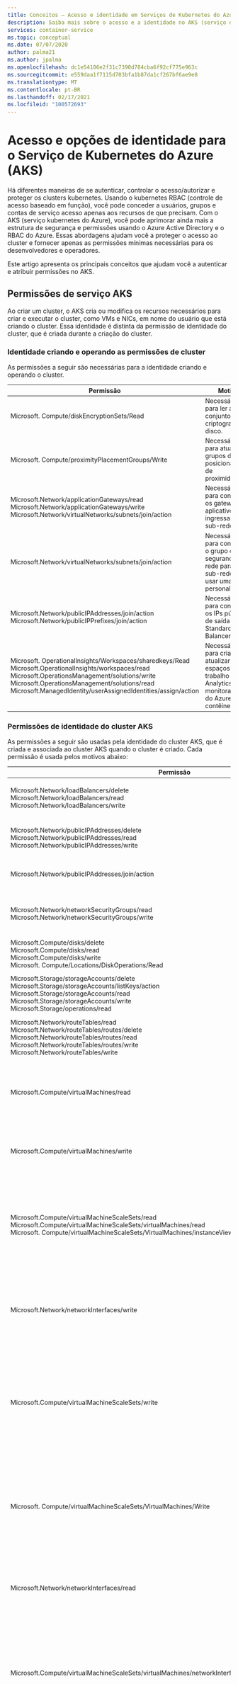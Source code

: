 ```yaml
---
title: Conceitos – Acesso e identidade em Serviços de Kubernetes do Azure (AKS)
description: Saiba mais sobre o acesso e a identidade no AKS (serviço de kubernetes do Azure), incluindo integração de Azure Active Directory, controle de acesso baseado em função (kubernetes RBAC) e funções e associações.
services: container-service
ms.topic: conceptual
ms.date: 07/07/2020
author: palma21
ms.author: jpalma
ms.openlocfilehash: dc1e54106e2f31c7390d784cba6f92cf775e963c
ms.sourcegitcommit: e559daa1f7115d703bfa1b87da1cf267bf6ae9e8
ms.translationtype: MT
ms.contentlocale: pt-BR
ms.lasthandoff: 02/17/2021
ms.locfileid: "100572693"
---
```

# <a name="access-and-identity-options-for-azure-kubernetes-service-aks"></a>Acesso e opções de identidade para o Serviço de Kubernetes do Azure (AKS)

Há diferentes maneiras de se autenticar, controlar o acesso/autorizar e proteger os clusters kubernetes. Usando o kubernetes RBAC (controle de acesso baseado em função), você pode conceder a usuários, grupos e contas de serviço acesso apenas aos recursos de que precisam. Com o AKS (serviço kubernetes do Azure), você pode aprimorar ainda mais a estrutura de segurança e permissões usando o Azure Active Directory e o RBAC do Azure. Essas abordagens ajudam você a proteger o acesso ao cluster e fornecer apenas as permissões mínimas necessárias para os desenvolvedores e operadores.

Este artigo apresenta os principais conceitos que ajudam você a autenticar e atribuir permissões no AKS.

## <a name="aks-service-permissions"></a>Permissões de serviço AKS

Ao criar um cluster, o AKS cria ou modifica os recursos necessários para criar e executar o cluster, como VMs e NICs, em nome do usuário que está criando o cluster. Essa identidade é distinta da permissão de identidade do cluster, que é criada durante a criação do cluster.

### <a name="identity-creating-and-operating-the-cluster-permissions"></a>Identidade criando e operando as permissões de cluster

As permissões a seguir são necessárias para a identidade criando e operando o cluster.

| Permissão | Motivo |
|---|---|
| Microsoft. Compute/diskEncryptionSets/Read | Necessário para ler a ID do conjunto de criptografia de disco. |
| Microsoft. Compute/proximityPlacementGroups/Write | Necessário para atualizar grupos de posicionamento de proximidade. |
| Microsoft.Network/applicationGateways/read <br/> Microsoft.Network/applicationGateways/write <br/> Microsoft.Network/virtualNetworks/subnets/join/action | Necessário para configurar os gateways de aplicativo e ingressar na sub-rede. |
| Microsoft.Network/virtualNetworks/subnets/join/action | Necessário para configurar o grupo de segurança de rede para a sub-rede ao usar uma VNET personalizada.|
| Microsoft.Network/publicIPAddresses/join/action <br/> Microsoft.Network/publicIPPrefixes/join/action | Necessário para configurar os IPs públicos de saída no Standard Load Balancer. |
| Microsoft. OperationalInsights/Workspaces/sharedkeys/Read <br/> Microsoft.OperationalInsights/workspaces/read <br/> Microsoft.OperationsManagement/solutions/write <br/> Microsoft.OperationsManagement/solutions/read <br/> Microsoft.ManagedIdentity/userAssignedIdentities/assign/action | Necessário para criar e atualizar espaços de trabalho Log Analytics e monitoramento do Azure para contêineres. |

### <a name="aks-cluster-identity-permissions"></a>Permissões de identidade do cluster AKS

As permissões a seguir são usadas pela identidade do cluster AKS, que é criada e associada ao cluster AKS quando o cluster é criado. Cada permissão é usada pelos motivos abaixo:

| Permissão | Motivo |
|---|---|
| Microsoft.Network/loadBalancers/delete <br/> Microsoft.Network/loadBalancers/read <br/> Microsoft.Network/loadBalancers/write | Necessário para configurar o balanceador de carga para um serviço Balancer. |
| Microsoft.Network/publicIPAddresses/delete <br/> Microsoft.Network/publicIPAddresses/read <br/> Microsoft.Network/publicIPAddresses/write | Necessário para localizar e configurar IPS públicos para um serviço Balancer. |
| Microsoft.Network/publicIPAddresses/join/action | Necessário para configurar IPS públicos para um serviço Balancer. |
| Microsoft.Network/networkSecurityGroups/read <br/> Microsoft.Network/networkSecurityGroups/write | Necessário para criar ou excluir regras de segurança para um serviço Balancer. |
| Microsoft.Compute/disks/delete <br/> Microsoft.Compute/disks/read <br/> Microsoft.Compute/disks/write <br/> Microsoft. Compute/Locations/DiskOperations/Read | Necessário para configurar o AzureDisks. |
| Microsoft.Storage/storageAccounts/delete <br/> Microsoft.Storage/storageAccounts/listKeys/action <br/> Microsoft.Storage/storageAccounts/read <br/> Microsoft.Storage/storageAccounts/write <br/> Microsoft.Storage/operations/read | Necessário para configurar contas de armazenamento para o Azurefile ou o AzureDisk. |
| Microsoft.Network/routeTables/read <br/> Microsoft.Network/routeTables/routes/delete <br/> Microsoft.Network/routeTables/routes/read <br/> Microsoft.Network/routeTables/routes/write <br/> Microsoft.Network/routeTables/write | Necessário para configurar as tabelas de rota e rotas para nós. |
| Microsoft.Compute/virtualMachines/read | Necessário para encontrar informações para máquinas virtuais em um VMAS, como zonas, domínio de falha, tamanho e discos de dados. |
| Microsoft.Compute/virtualMachines/write | Necessário para anexar AzureDisks a uma máquina virtual em um VMAS. |
| Microsoft.Compute/virtualMachineScaleSets/read <br/> Microsoft.Compute/virtualMachineScaleSets/virtualMachines/read <br/> Microsoft. Compute/virtualMachineScaleSets/VirtualMachines/instanceView/Read | Necessário para encontrar informações para máquinas virtuais em um conjunto de dimensionamento de máquinas virtuais, como zonas, domínio de falha, tamanho e discos de dados. |
| Microsoft.Network/networkInterfaces/write | Necessário para adicionar uma máquina virtual em um VMAS a um pool de endereços de back-end do balanceador de carga. |
| Microsoft.Compute/virtualMachineScaleSets/write | Necessário para adicionar um conjunto de dimensionamento de máquinas virtuais a um pool de endereços de back-end do balanceador de carga e nós de expansão em um conjunto de dimensionamento de máquinas virtuais. |
| Microsoft. Compute/virtualMachineScaleSets/VirtualMachines/Write | Necessário para anexar AzureDisks e adicionar uma máquina virtual de um conjunto de dimensionamento de máquinas virtuais ao balanceador de carga. |
| Microsoft.Network/networkInterfaces/read | Necessário para pesquisar IPs internos e pools de endereços de back-end de balanceador de carga para máquinas virtuais em um VMAS. |
| Microsoft.Compute/virtualMachineScaleSets/virtualMachines/networkInterfaces/read | Necessário para pesquisar IPs internos e pools de endereços de back-end de balanceador de carga para uma máquina virtual em um conjunto de dimensionamento de máquinas virtuais. |
| Microsoft. Compute/virtualMachineScaleSets/virtualMachines/networkInterfaces/ipconfigurations/publicipaddresses/Read | Necessário para encontrar IPs públicos para uma máquina virtual em um conjunto de dimensionamento de máquinas virtuais. |
| Microsoft.Network/virtualNetworks/read <br/> Microsoft.Network/virtualNetworks/subnets/read | Necessário para verificar se existe uma sub-rede para o balanceador de carga interno em outro grupo de recursos. |
| Microsoft.Compute/snapshots/delete <br/> Microsoft.Compute/snapshots/read <br/> Microsoft.Compute/snapshots/write | Necessário para configurar instantâneos para AzureDisk. |
| Microsoft.Compute/locations/vmSizes/read <br/> Microsoft.Compute/locations/operations/read | Necessário para encontrar tamanhos de máquina virtual para localizar limites de volume de AzureDisk. |

### <a name="additional-cluster-identity-permissions"></a>Permissões adicionais de identidade do cluster

As permissões adicionais a seguir são necessárias para a identidade do cluster ao criar um cluster com atributos específicos. Essas permissões não são atribuídas automaticamente, portanto, você deve adicionar essas permissões à identidade do cluster após sua criação.

| Permissão | Motivo |
|---|---|
| Microsoft.Network/networkSecurityGroups/write <br/> Microsoft.Network/networkSecurityGroups/read | Necessário se estiver usando um grupo de segurança de rede em outro grupo de recursos. Necessário para configurar regras de segurança para um serviço Balancer. |
| Microsoft.Network/virtualNetworks/subnets/read <br/> Microsoft.Network/virtualNetworks/subnets/join/action | Necessário se estiver usando uma sub-rede em outro grupo de recursos, como uma VNET personalizada. |
| Microsoft.Network/routeTables/routes/read <br/> Microsoft.Network/routeTables/routes/write | Necessário se estiver usando uma sub-rede associada a uma tabela de rotas em outro grupo de recursos, como uma VNET personalizada com uma tabela de rotas personalizada. Necessário para verificar se uma sub-rede já existe para a sub-rede no outro grupo de recursos. |
| Microsoft.Network/virtualNetworks/subnets/read | Necessário se estiver usando um balanceador de carga interno em outro grupo de recursos. Necessário para verificar se uma sub-rede já existe para o balanceador de carga interno no grupo de recursos. |

## <a name="kubernetes-role-based-access-control-kubernetes-rbac"></a>Controle de acesso baseado em função do kubernetes (kubernetes RBAC)

Para fornecer filtragem granular das ações que os usuários podem fazer, o kubernetes usa o controle de acesso baseado em função do kubernetes (kubernetes RBAC). Esse mecanismo de controle permite que você atribua usuários ou grupos de usuários, permissão para fazer coisas como criar ou modificar os recursos ou visualizar logs de cargas de trabalho de aplicativo. Essas permissões podem ser um único namespace no escopo ou concedidas em todo o cluster AKS. Com o Kubernetes RBAC, você cria *funções* para definir permissões e, em seguida, atribuir essas funções a usuários com *associações de função*.

Para obter mais informações, consulte [usando a autorização do RBAC kubernetes][kubernetes-rbac].

### <a name="roles-and-clusterroles"></a>Funções e ClusterRoles

Antes de você atribuir permissões a usuários com RBAC de Kubernetes, você primeiro define essas permissões como uma *Função*. As funções de Kubernetes *concedem* permissões. Não há nenhum conceito de permissão *Deny* .

Funções são usadas para conceder permissões em um namespace. Se você precisar conceder permissões em todo o cluster ou a recursos de cluster fora de um namespace específico, você pode usar *ClusterRoles*.

Um ClusterRole funciona da mesma forma para conceder permissões para recursos, mas pode ser aplicado a recursos em todo o cluster, não um namespace específico.

### <a name="rolebindings-and-clusterrolebindings"></a>RoleBindings e ClusterRoleBindings

Depois que as funções são definidas para conceder permissões a recursos, você atribui essas permissões de RBAC Kubernetes com um *RoleBinding*. Se o cluster AKS se [integrar com o Azure Active Directory (Azure AD)](#azure-active-directory-integration), as associações serão como esses usuários do Azure ad recebem permissões para executar ações no cluster, consulte como [controlar o acesso a recursos de cluster usando o controle de acesso baseado em função kubernetes e identidades de Azure Active Directory](azure-ad-rbac.md).

Associações de função são usadas para atribuir funções para um namespace específico. Essa abordagem permite separar logicamente um único cluster AKS, com os usuários que só odem acessar os recursos do aplicativo em seu namespace atribuído. Se você precisar conceder permissões em todo o cluster ou a recursos de cluster fora de um namespace específico, você pode usar *ClusterRoles*.

Um ClusterRole funciona da mesma forma para conceder permissões para recursos, mas pode ser aplicado a recursos em todo o cluster, não um namespace específico. Essa abordagem permite que você conceda ou aos engenheiros de suporte acesso a todos os recursos no cluster AKS.


> [!NOTE]
> Todas as ações de cluster tomadas pela Microsoft/AKS são feitas com consentimento do usuário em uma função interna kubernetes `aks-service` e Associação de função interna `aks-service-rolebinding` . Essa função permite que o AKS solucione problemas e diagnostique problemas de cluster, mas não pode modificar permissões nem criar funções ou associações de função nem outras ações de alto privilégio. O acesso à função só é habilitado em Tíquetes de suporte ativos com acesso JIT (just-in-time). Leia mais sobre [as políticas de suporte do AKS](support-policies.md).


### <a name="kubernetes-service-accounts"></a>Contas de serviço do Kubernetes

Um dos tipos de usuário primário no Kubernetes é uma *conta de serviço*. Uma conta de serviço existe e é gerenciada pela API do Kubernetes. As credenciais para contas de serviço são armazenadas como segredos do Kubernetes, que permite que sejam utilizados pelo pods autorizados para se comunicar com o servidor de API. A maioria das solicitações de API fornecem um token de autenticação para uma conta de serviço ou uma conta de usuário normal.

As contas de usuário normais permitem acesso mais tradicional a administradores ou desenvolvedores humanos, não apenas a serviços e processos. O kubernetes em si não fornece uma solução de gerenciamento de identidades onde contas de usuário e senhas regulares são armazenadas. Em vez disso, as soluções de identidade externa podem ser integradas em Kubernetes. Para clusters AKS, essa solução integrada de identidade é o Microsoft Azure Active Directory.

Para obter mais informações sobre as opções de identidade no Kubernetes, consulte [Autenticação de Kubernetes][kubernetes-authentication].

## <a name="azure-active-directory-integration"></a>Integração do Microsoft Azure Active Directory

A segurança dos clusters AKS pode ser aprimorada com a integração do Microsoft Azure Active Directory (AD). Embasado em décadas de gerenciamento de identidades corporativas, o Azure Active Directory é um diretório multilocatário baseado em nuvem e o serviço de gerenciamento de identidade que combina os principais serviços de diretório, gerenciamento de acesso do aplicativo e proteção de identidade. Com o Microsoft Azure Active Directory, você pode integrar identidades locais em clusters AKS para fornecer uma única fonte para segurança e gerenciamento de conta.

![Integração do Microsoft Azure Active Directory com os clusters AKS](media/concepts-identity/aad-integration.png)

Com os clusters AKS integrados ao Microsoft Azure Active Directory, você pode conceder a usuários ou grupos o acesso a recursos dentro do Kubernetes dentro de um namespace ou através do cluster. Para obter um `kubectl` contexto de configuração, um usuário pode executar [az aks get-credentials][az-aks-get-credentials] comando. Quando um usuário interage com o cluster AKS com `kubectl` , ele é solicitado a entrar com suas credenciais do Azure AD. Essa abordagem fornece uma única fonte para o gerenciamento de contas de usuário e as credenciais de senha. O usuário só pode acessar os recursos, conforme definido pelo administrador do cluster.

A autenticação do Azure AD é fornecida aos clusters do AKS com OpenID Connect. O OpenID Connect é uma camada de identidade compilada sobre o protocolo OAuth 2.0. Para obter mais informações sobre o OpenID Connect, consulte a [documentação do Open ID Connect][openid-connect]. De dentro do cluster kubernetes, a [autenticação de token de webhook][webhook-token-docs] é usada para verificar tokens de autenticação. A autenticação de token do Webhook é configurada e gerenciada como parte do cluster AKS.

### <a name="webhook-and-api-server"></a>Webhook e servidor de API

![Fluxo de autenticação de servidor de API e webhook](media/concepts-identity/auth-flow.png)

Conforme mostrado no gráfico acima, o servidor de API chama o servidor de webhook AKS e executa as seguintes etapas:

1. O aplicativo cliente do Azure AD é usado pelo kubectl para conectar usuários com o [fluxo de concessão de autorização de dispositivo OAuth 2,0](../active-directory/develop/v2-oauth2-device-code.md).
2. O Azure AD fornece um access_token, id_token e um refresh_token.
3. O usuário faz uma solicitação para kubectl com um access_token de kubeconfig.
4. Kubectl envia o access_token ao servidor de API.
5. O servidor de API está configurado com o servidor de webhook de autenticação para executar a validação.
6. O servidor de webhook de autenticação confirma que a assinatura do token Web JSON é válida verificando a chave de assinatura pública do Azure AD.
7. O aplicativo de servidor usa credenciais fornecidas pelo usuário para consultar associações de grupo do usuário conectado do MS API do Graph.
8. Uma resposta é enviada ao servidor de API com informações de usuário, como a declaração de UPN (nome principal do usuário) do token de acesso e a associação de grupo do usuário com base na ID de objeto.
9. A API executa uma decisão de autorização baseada na função/Rolebinding do kubernetes.
10. Depois de autorizado, o servidor de API retorna uma resposta a kubectl.
11. Kubectl fornece comentários para o usuário.
 
**Saiba como integrar o AKS com o AAD [aqui](managed-aad.md).**

## <a name="azure-role-based-access-control-azure-rbac"></a>RBAC do Azure (controle de acesso baseado em função do Azure)

O RBAC do Azure é um sistema de autorização baseado no [Azure Resource Manager](../azure-resource-manager/management/overview.md) que fornece gerenciamento de acesso refinado dos recursos do Azure.

 O RBAC do Azure foi projetado para trabalhar em recursos em sua assinatura do Azure enquanto o RBAC kubernetes é projetado para funcionar em recursos do kubernetes no cluster do AKS. 

Com o RBAC do Azure, você cria um *definição de função* que descreve as permissões a serem aplicadas. Em seguida, um usuário ou grupo atribui essa definição de função por meio de uma *atribuição de função* para um *escopo* específico, que pode ser um recurso individual, um grupo de recursos ou pela assinatura.

Para obter mais informações, consulte [o que é o Azure RBAC (controle de acesso baseado em função)?][azure-rbac]

Há dois níveis de acesso necessários para operar totalmente um cluster AKS: 
1. [Acesse o recurso AKS em sua assinatura do Azure](#azure-rbac-to-authorize-access-to-the-aks-resource). Esse processo permite controlar as coisas que dimensionam ou atualizam o cluster usando as APIs AKS, bem como efetuam pull de seu kubeconfig.
2. Acesso à API do kubernetes. Esse acesso é controlado por [KUBERNETES RBAC](#kubernetes-role-based-access-control-kubernetes-rbac) (tradicionalmente) ou [integrando o RBAC do Azure com AKs para autorização de kubernetes](#azure-rbac-for-kubernetes-authorization-preview)

### <a name="azure-rbac-to-authorize-access-to-the-aks-resource"></a>RBAC do Azure para autorizar o acesso ao recurso AKS

Com o RBAC do Azure, você pode fornecer seus usuários (ou identidades) com acesso granular aos recursos do AKS em uma ou mais assinaturas. Por exemplo, você pode ter a [função colaborador do serviço kubernetes do Azure](../role-based-access-control/built-in-roles.md#azure-kubernetes-service-contributor-role) que permite executar ações como dimensionar e atualizar seu cluster. Embora outro usuário possa ter a [função de administrador de cluster do serviço kubernetes do Azure](../role-based-access-control/built-in-roles.md#azure-kubernetes-service-cluster-admin-role) que concede apenas permissão para efetuar pull do Kubeconfig do administrador.

Como alternativa, você pode dar ao usuário a função de [colaborador](../role-based-access-control/built-in-roles.md#contributor) geral, que abrange as permissões acima e todas as ações possíveis no recurso AKs, com exceção do gerenciamento de permissões em si.

Veja mais como usar o RBAC do Azure para proteger o acesso ao arquivo kubeconfig que fornece acesso à API kubernetes [aqui](control-kubeconfig-access.md).

### <a name="azure-rbac-for-kubernetes-authorization-preview"></a>Azure RBAC para autorização de kubernetes (versão prévia)

Com a integração do RBAC do Azure, o AKS usará um servidor de webhook de autorização do kubernetes para permitir que você gerencie permissões e atribuições de recursos de cluster do K8s integrado do Azure AD usando a definição de função e as atribuições de função do Azure.

![Azure RBAC para fluxo de autorização kubernetes](media/concepts-identity/azure-rbac-k8s-authz-flow.png)

Conforme mostrado no diagrama acima, ao usar a integração do RBAC do Azure, todas as solicitações para a API kubernetes seguirão o mesmo fluxo de autenticação, conforme explicado na [seção integração de Azure Active Directory](#azure-active-directory-integration). 

Mas, depois disso, em vez de depender apenas do RBAC kubernetes para autorização, a solicitação será, na verdade, autorizada pelo Azure, desde que a identidade que fez a solicitação exista no AAD. Se a identidade não existir no AAD, por exemplo, uma conta de serviço kubernetes, o RBAC do Azure não iniciará e será o RBAC kubernetes normal.

Nesse cenário, você pode fornecer aos usuários uma das quatro funções internas ou criar funções personalizadas como faria com as funções kubernetes, mas nesse caso, usando os mecanismos e APIs do RBAC do Azure. 

Esse recurso permitirá, por exemplo, não só conceder permissões aos usuários para o recurso AKS em assinaturas, mas configurados e dar a eles a função e permissões que eles terão dentro de cada um desses clusters que controlam o acesso à API kubernetes. Por exemplo, você pode conceder a `Azure Kubernetes Service RBAC Viewer` função no escopo da assinatura e seu destinatário poderá listar e obter todos os objetos kubernetes de todos os clusters, mas não modificá-los.

> [!IMPORTANT]
> Observe que você precisa habilitar o RBAC do Azure para autorização de kubernetes antes de usar esse recurso. Para obter mais detalhes e orientações passo a passo, [Consulte aqui](manage-azure-rbac.md).

#### <a name="built-in-roles"></a>Funções internas

O AKS fornece as quatro funções internas a seguir. Eles são semelhantes às [funções internas do kubernetes](https://kubernetes.io/docs/reference/access-authn-authz/rbac/#user-facing-roles) , mas com algumas diferenças, como suporte a crds. Para obter a lista completa de ações permitidas por cada função interna, consulte [aqui](../role-based-access-control/built-in-roles.md).

| Função                                | Descrição  |
|-------------------------------------|--------------|
| Visualizador de RBAC do serviço kubernetes do Azure  | Permite acesso somente leitura para ver a maioria dos objetos em um namespace. Ele não permite a exibição de funções ou associações de função. Essa função não permite a exibição `Secrets` , pois a leitura do conteúdo de segredos permite `ServiceAccount` o acesso a credenciais no namespace, o que permitiria o acesso à API como qualquer `ServiceAccount` no namespace (uma forma de escalonamento de privilégios)  |
| Gravador RBAC do serviço kubernetes do Azure | Permite acesso de leitura/gravação à maioria dos objetos em um namespace. Essa função não permite exibir ou modificar funções ou associações de função. No entanto, essa função permite acessar `Secrets` e executar pods como qualquer uma das contas no namespace, para que possa ser usada para obter os níveis de acesso de API de qualquer conta no namespace. |
| Administrador de RBAC do serviço kubernetes do Azure  | Permite o acesso de administrador, destinado a ser concedido em um namespace. Permite acesso de leitura/gravação para a maioria dos recursos em um namespace (ou escopo de cluster), incluindo a capacidade de criar funções e associações de função no namespace. Essa função não permite acesso de gravação à cota de recursos ou ao próprio namespace. |
| Administrador de cluster do RBAC do serviço kubernetes do Azure  | Permite o acesso de superusuário para executar qualquer ação em qualquer recurso. Ele fornece controle total sobre cada recurso no cluster e em todos os namespaces. |


## <a name="summary"></a>Resumo

Esta tabela resume as maneiras como os usuários podem se autenticar no kubernetes quando a integração do Azure AD está habilitada.  Em todos os casos, a sequência de comandos do usuário é:
1. Execute `az login` para autenticar no Azure.
1. Execute `az aks get-credentials` para baixar as credenciais do cluster no `.kube/config` .
1. Executar `kubectl` comandos (o primeiro deles pode disparar a autenticação baseada em navegador para autenticar no cluster, conforme descrito na tabela a seguir).

A concessão de função referida na segunda coluna é a concessão de função do RBAC do Azure mostrada na guia **controle de acesso** na portal do Azure. O grupo administrador do cluster do Azure AD é mostrado na guia **configuração** no portal (ou com o nome `--aad-admin-group-object-ids` do parâmetro no CLI do Azure).

| Descrição        | Concessão de função necessária| Grupo (s) do Azure AD de administrador do cluster | Quando usar |
| -------------------|------------|----------------------------|-------------|
| Logon de administrador herdado usando o certificado do cliente| **Função de administrador de kubernetes do Azure**. Essa função permite que `az aks get-credentials` seja usada com o `--admin` sinalizador, que baixa um [certificado de administrador de cluster herdado (não Azure AD)](control-kubeconfig-access.md) para o usuário `.kube/config` . Essa é a única finalidade da "função de administrador de kubernetes do Azure".|N/D|Se você estiver permanentemente bloqueado por não ter acesso a um grupo válido do Azure AD com acesso ao seu cluster.| 
| Azure AD com RoleBindings manual (cluster)| **Função de usuário kubernetes do Azure**. A função "usuário" permite que `az aks get-credentials` seja usada sem o `--admin` sinalizador. (Essa é a única finalidade da "função de usuário kubernetes do Azure".) O resultado, em um cluster habilitado para Azure AD, é o download de [uma entrada vazia](control-kubeconfig-access.md) no `.kube/config` , que dispara a autenticação baseada em navegador quando é usado pela primeira vez pelo `kubectl` .| O usuário não está em nenhum desses grupos. Como o usuário não está em nenhum grupo de administração de cluster, seus direitos serão controlados inteiramente por qualquer RoleBindings ou ClusterRoleBindings que tenha sido configurado pelos administradores de cluster. O (cluster) RoleBindings indica [usuários do Azure ad ou grupos do Azure ad](azure-ad-rbac.md) como seu `subjects` . Se nenhuma dessas associações tiver sido configurada, o usuário não poderá excute nenhum `kubectl` comando.|Se você quiser um controle de acesso refinado e não estiver usando o RBAC do Azure para autorização kubernetes. Observe que o usuário que configura as associações deve fazer logon por um dos outros métodos listados nesta tabela.|
| Azure AD por membro do grupo de administradores| O mesmo que o descrito acima|O usuário é um membro de um dos grupos listados aqui. O AKS gera automaticamente um ClusterRoleBinding que associa todos os grupos listados à `cluster-admin` função kubernetes. Portanto, os usuários nesses grupos podem executar todos os `kubectl` comandos como `cluster-admin` .|Se você quiser conceder convenientemente aos usuários direitos de administrador completo e _não_ estiver usando o RBAC do Azure para autorização kubernetes.|
| Azure AD com o Azure RBAC para autorização de kubernetes|Duas funções: primeiro, **função de usuário kubernetes do Azure** (como acima). Em segundo lugar, um dos "serviços de kubernetes do Azure **RBAC**..." funções listadas acima ou sua própria alternativa personalizada.|O campo funções de administrador na guia configuração é irrelevante quando o RBAC do Azure para autorização kubernetes está habilitado.|Você está usando o RBAC do Azure para autorização kubernetes. Essa abordagem oferece um controle refinado, sem a necessidade de configurar RoleBindings ou ClusterRoleBindings.|

## <a name="next-steps"></a>Próximas etapas

- Para começar com o Microsoft Azure Active Directory e o RBAC do Kubernetes, consulte [Integrar o Azure Active Directory ao AKS][aks-aad].
- Para obter as práticas recomendadas associadas, consulte [práticas recomendadas para autenticação e autorização no AKs][operator-best-practices-identity].
- Para começar com a autorização do Azure RBAC para kubernetes, consulte [usar o RBAC do Azure para autorizar o acesso no cluster do AKS (serviço kubernetes do Azure)](manage-azure-rbac.md).
- Para começar a proteger o arquivo kubeconfig, consulte [limitar o acesso ao arquivo de configuração de cluster](control-kubeconfig-access.md)

Para obter mais informações sobre os principais conceitos do Kubernetes e do AKS, confira os seguintes artigos:

- [Clusters e cargas de trabalho do Kubernetes/AKS][aks-concepts-clusters-workloads]
- [Kubernetes / segurança AKS][aks-concepts-security]
- [Redes virtuais do Kubernetes/AKS][aks-concepts-network]
- [Armazenamento do Kubernetes/AKS][aks-concepts-storage]
- [Escala do Kubernetes/AKS][aks-concepts-scale]

<!-- LINKS - External -->
[kubernetes-authentication]: https://kubernetes.io/docs/reference/access-authn-authz/authentication
[webhook-token-docs]: https://kubernetes.io/docs/reference/access-authn-authz/authentication/#webhook-token-authentication
[kubernetes-rbac]: https://kubernetes.io/docs/reference/access-authn-authz/rbac/

<!-- LINKS - Internal -->
[openid-connect]: ../active-directory/develop/v2-protocols-oidc.md
[az-aks-get-credentials]: /cli/azure/aks#az-aks-get-credentials
[azure-rbac]: ../role-based-access-control/overview.md
[aks-aad]: managed-aad.md
[aks-concepts-clusters-workloads]: concepts-clusters-workloads.md
[aks-concepts-security]: concepts-security.md
[aks-concepts-scale]: concepts-scale.md
[aks-concepts-storage]: concepts-storage.md
[aks-concepts-network]: concepts-network.md
[operator-best-practices-identity]: operator-best-practices-identity.md
[upgrade-per-cluster]: ../azure-monitor/containers/container-insights-update-metrics.md#upgrade-per-cluster-using-azure-cli
